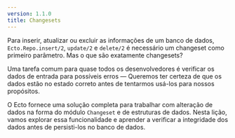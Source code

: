 ```yaml
---
version: 1.1.0
title: Changesets
---
```


Para inserir, atualizar ou excluir as informações de um banco de dados, `Ecto.Repo.insert/2`, `update/2` e `delete/2` é necessário um changeset como primeiro parâmetro.
Mas o que são exatamente changesets?

Uma tarefa comum para quase todos os desenvolvedores é verificar os dados de entrada para possíveis erros — Queremos ter certeza de que os dados estão no estado correto antes de tentarmos usá-los para nossos propósitos.

O Ecto fornece uma solução completa para trabalhar com alteração de dados na forma do módulo `Changeset` e de estruturas de dados. Nesta lição, vamos explorar essa funcionalidade e aprender a verificar a integridade dos dados antes de persisti-los no banco de dados.
